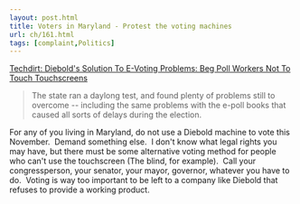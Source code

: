```yaml
---
layout: post.html
title: Voters in Maryland - Protest the voting machines
url: ch/161.html
tags: [complaint,Politics]
---
```

[Techdirt: Diebold's Solution To E-Voting Problems: Beg Poll Workers Not To Touch Touchscreens](http://techdirt.com/articles/20061005/001418.shtml)

> The state ran a daylong test, and found plenty of problems still to overcome -- including the same problems with the e-poll books that caused all sorts of delays during the election.

For any of you living in Maryland, do not use a Diebold machine to vote this November.  Demand something else.  I don't know what legal rights you may have, but there must be some alternative voting method for people who can't use the touchscreen (The blind, for example).  Call your congressperson, your senator, your mayor, governor, whatever you have to do.  Voting is way too important to be left to a company like Diebold that refuses to provide a working product.
